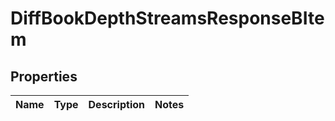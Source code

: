 

# DiffBookDepthStreamsResponseBItem


## Properties

| Name | Type | Description | Notes |
|------------ | ------------- | ------------- | -------------|



